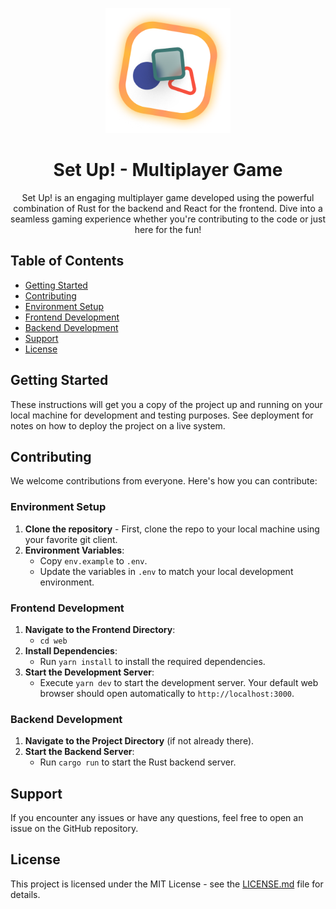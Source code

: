 <p align="center">
  <img src="https://github.com/igorsheg/set-up/blob/main/web/public/icon-app.png?raw=true" alt="Set Up! Logo" width="200">
</p>

<h1 align="center">Set Up! - Multiplayer Game</h1>

<p align="center">
Set Up! is an engaging multiplayer game developed using the powerful combination of Rust for the backend and React for the frontend. Dive into a seamless gaming experience whether you're contributing to the code or just here for the fun!
</p>

## Table of Contents
- [Getting Started](#getting-started)
- [Contributing](#contributing)
- [Environment Setup](#environment-setup)
- [Frontend Development](#frontend-development)
- [Backend Development](#backend-development)
- [Support](#support)
- [License](#license)

## Getting Started

These instructions will get you a copy of the project up and running on your local machine for development and testing purposes. See deployment for notes on how to deploy the project on a live system.

## Contributing

We welcome contributions from everyone. Here's how you can contribute:

### Environment Setup

1. **Clone the repository** - First, clone the repo to your local machine using your favorite git client.
2. **Environment Variables**:
   - Copy `env.example` to `.env`.
   - Update the variables in `.env` to match your local development environment.

### Frontend Development

1. **Navigate to the Frontend Directory**:
   - `cd web`
2. **Install Dependencies**:
   - Run `yarn install` to install the required dependencies.
3. **Start the Development Server**:
   - Execute `yarn dev` to start the development server. Your default web browser should open automatically to `http://localhost:3000`.

### Backend Development

1. **Navigate to the Project Directory** (if not already there).
2. **Start the Backend Server**:
   - Run `cargo run` to start the Rust backend server.

## Support

If you encounter any issues or have any questions, feel free to open an issue on the GitHub repository.

## License

This project is licensed under the MIT License - see the [LICENSE.md](LICENSE) file for details.
